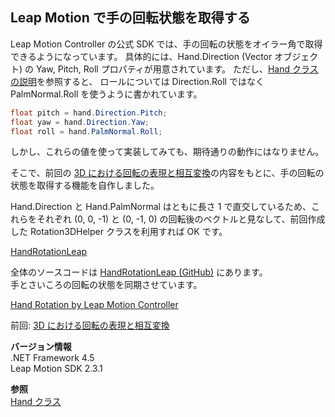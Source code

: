 ## Leap Motion で手の回転状態を取得する

Leap Motion Controller の公式 SDK では、手の回転の状態をオイラー角で取得できるようになっています。
具体的には、Hand.Direction (Vector オブジェクト) の Yaw, Pitch, Roll プロパティが用意されています。
ただし、[Hand クラスの説明](https://developer.leapmotion.com/documentation/csharp/api/Leap.Hand.html)を参照すると、
ロールについては Direction.Roll ではなく PalmNormal.Roll を使うように書かれています。

```c#
float pitch = hand.Direction.Pitch;
float yaw = hand.Direction.Yaw;
float roll = hand.PalmNormal.Roll;
```

しかし、これらの値を使って実装してみても、期待通りの動作にはなりません。

そこで、前回の [3D における回転の表現と相互変換](3D-Rotation-Conversion.md)の内容をもとに、手の回転の状態を取得する機能を自作しました。

Hand.Direction と Hand.PalmNormal はともに長さ 1 で直交しているため、これらをそれぞれ (0, 0, -1) と (0, -1, 0) の回転後のベクトルと見なして、前回作成した Rotation3DHelper クラスを利用すれば OK です。

[HandRotationLeap](https://gist.github.com/sakapon/97659608cd8e63f27277451fec2b3a8c)

全体のソースコードは [HandRotationLeap (GitHub)](https://github.com/sakapon/Samples-2016/tree/master/LeapSample/HandRotationLeap) にあります。  
手とさいころの回転の状態を同期させています。

[Hand Rotation by Leap Motion Controller](https://www.youtube.com/watch?v=ZRBKAvi7-MA)

前回: [3D における回転の表現と相互変換](3D-Rotation-Conversion.md)

**バージョン情報**  
.NET Framework 4.5  
Leap Motion SDK 2.3.1

**参照**  
[Hand クラス](https://developer.leapmotion.com/documentation/csharp/api/Leap.Hand.html)
